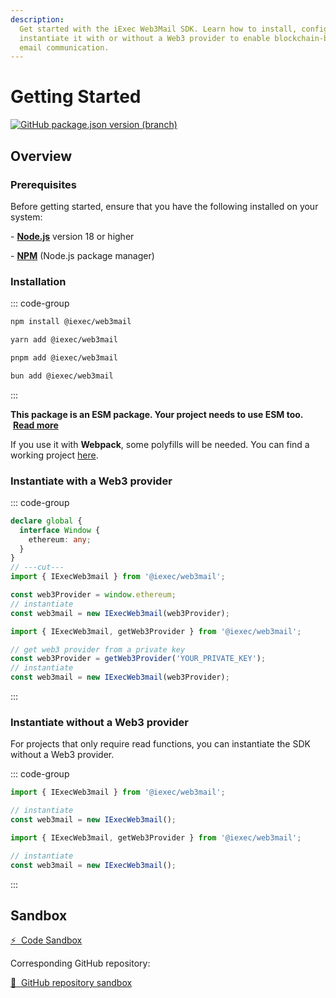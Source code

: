 ```yaml
---
description:
  Get started with the iExec Web3Mail SDK. Learn how to install, configure, and
  instantiate it with or without a Web3 provider to enable blockchain-based
  email communication.
---
```


# Getting Started

[![GitHub package.json version (branch)](https://img.shields.io/github/package-json/v/iExecBlockchainComputing/web3mail-sdk?color=green)](https://github.com/iExecBlockchainComputing/web3mail-sdk)

## Overview

### Prerequisites

Before getting started, ensure that you have the following installed on your
system:

\- [**Node.js**](https://nodejs.org/en/) version 18 or higher

\- [**NPM**](https://docs.npmjs.com/) (Node.js package manager)

### Installation

::: code-group

```sh [npm]
npm install @iexec/web3mail
```

```sh [yarn]
yarn add @iexec/web3mail
```

```sh [pnpm]
pnpm add @iexec/web3mail
```

```sh [bun]
bun add @iexec/web3mail
```

:::

**This package is an ESM package. Your project needs to use ESM too.**
&nbsp;[**Read more**](https://gist.github.com/sindresorhus/a39789f98801d908bbc7ff3ecc99d99c)

If you use it with **Webpack**, some polyfills will be needed. You can find a
working project
[here](https://github.com/iExecBlockchainComputing/web3mail-sdk/tree/main/demo/browser-webpack).

### Instantiate with a Web3 provider

::: code-group

```ts twoslash [Browser]
declare global {
  interface Window {
    ethereum: any;
  }
}
// ---cut---
import { IExecWeb3mail } from '@iexec/web3mail';

const web3Provider = window.ethereum;
// instantiate
const web3mail = new IExecWeb3mail(web3Provider);
```

```ts twoslash [NodeJS]
import { IExecWeb3mail, getWeb3Provider } from '@iexec/web3mail';

// get web3 provider from a private key
const web3Provider = getWeb3Provider('YOUR_PRIVATE_KEY');
// instantiate
const web3mail = new IExecWeb3mail(web3Provider);
```

:::

### Instantiate without a Web3 provider

For projects that only require read functions, you can instantiate the SDK
without a Web3 provider.

::: code-group

```ts twoslash [Browser]
import { IExecWeb3mail } from '@iexec/web3mail';

// instantiate
const web3mail = new IExecWeb3mail();
```

```ts twoslash [NodeJS]
import { IExecWeb3mail, getWeb3Provider } from '@iexec/web3mail';

// instantiate
const web3mail = new IExecWeb3mail();
```

:::

## Sandbox

<a href="https://codesandbox.io/p/github/iExecBlockchainComputing/web3mail-sandbox/main" target="_blank" rel="noreferrer" class="link-as-block">
  ⚡ &nbsp;Code Sandbox
</a>

Corresponding GitHub repository:

<a href="https://github.com/iExecBlockchainComputing/web3Mail-sandbox" target="_blank" rel="noreferrer" class="link-as-block">
  🔎 &nbsp;GitHub repository sandbox
</a>
